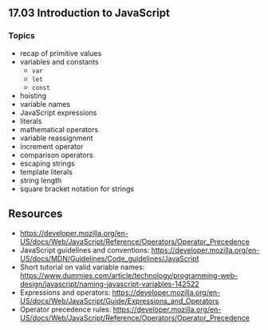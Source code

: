 ## 17.03 Introduction to JavaScript

### Topics

- recap of primitive values
- variables and constants
    - `var`
    - `let`
    - `const`
- hoisting
- variable names
- JavaScript expressions
- literals
- mathematical operators
- variable reassignment
- increment operator
- comparison operators
- escaping strings
- template literals
- string length
- square bracket notation for strings




## Resources

- https://developer.mozilla.org/en-US/docs/Web/JavaScript/Reference/Operators/Operator_Precedence
- JavaScript guidelines and conventions: https://developer.mozilla.org/en-US/docs/MDN/Guidelines/Code_guidelines/JavaScript
- Short tutorial on valid variable names: https://www.dummies.com/article/technology/programming-web-design/javascript/naming-javascript-variables-142522
- Expressions and operators: https://developer.mozilla.org/en-US/docs/Web/JavaScript/Guide/Expressions_and_Operators
- Operator precedence rules: https://developer.mozilla.org/en-US/docs/Web/JavaScript/Reference/Operators/Operator_Precedence